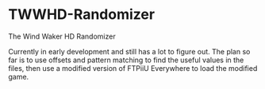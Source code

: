 # TWWHD-Randomizer
The Wind Waker HD Randomizer

Currently in early development and still has a lot to figure out. The plan so far is to use offsets and pattern matching to find the useful values in the files, then use a modified version of FTPiiU Everywhere to load the modified game.
